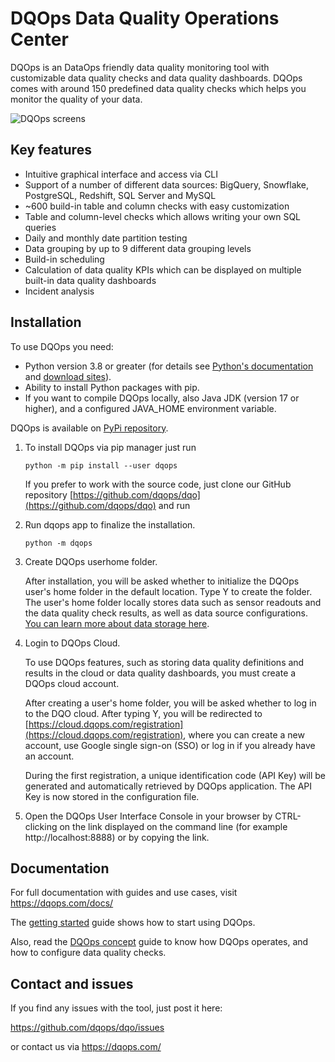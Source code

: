 # DQOps Data Quality Operations Center

DQOps is an DataOps friendly data quality monitoring tool with customizable data quality checks and data quality dashboards.
DQOps comes with around 150 predefined data quality checks which helps you monitor the quality of your data.

![DQOps screens](https://dqops.com/docs/images/dqo-screens.gif)

## Key features
- Intuitive graphical interface and access via CLI
- Support of a number of different data sources: BigQuery, Snowflake, PostgreSQL, Redshift, SQL Server and MySQL
- ~600 build-in table and column checks with easy customization
- Table and column-level checks which allows writing your own SQL queries
- Daily and monthly date partition testing
- Data grouping by up to 9 different data grouping levels
- Build-in scheduling
- Calculation of data quality KPIs which can be displayed on multiple built-in data quality dashboards
- Incident analysis

## Installation

To use DQOps you need:

- Python version 3.8 or greater (for details see [Python's documentation](https://www.python.org/doc/) and [download sites](https://www.python.org/downloads/)).
- Ability to install Python packages with pip.
- If you want to compile DQOps locally, also Java JDK (version 17 or higher), and a configured JAVA_HOME environment variable.


DQOps is available on [PyPi repository](https://pypi.org/project/dqops/).

1. To install DQOps via pip manager just run

    ```
    python -m pip install --user dqops
    ```
   
    If you prefer to work with the source code, just clone our GitHub repository [https://github.com/dqops/dqo](https://github.com/dqops/dqo)
    and run

2. Run dqops app to finalize the installation.

    ```
    python -m dqops
    ```

3. Create DQOps userhome folder.

   After installation, you will be asked whether to initialize the DQOps user's home folder in the default location. Type Y to create the folder.  
   The user's home folder locally stores data such as sensor readouts and the data quality check results, as well as data source configurations. [You can learn more about data storage here](https://dqops.com/docs/dqo-concepts/data-storage/data-storage/).

4. Login to DQOps Cloud.

   To use DQOps features, such as storing data quality definitions and results in the cloud or data quality dashboards, you
   must create a DQOps cloud account.

   After creating a user's home folder, you will be asked whether to log in to the DQO cloud. After typing Y, you will be
   redirected to [https://cloud.dqops.com/registration](https://cloud.dqops.com/registration), where you can create a new account, use Google single sign-on (SSO) or log in if you already have an account.

   During the first registration, a unique identification code (API Key) will be generated and automatically retrieved by DQOps application.
   The API Key is now stored in the configuration file.

5. Open the DQOps User Interface Console in your browser by CTRL-clicking on the link displayed on the command line (for example http://localhost:8888)
   or by copying the link.

## Documentation

For full documentation with guides and use cases, visit https://dqops.com/docs/

The [getting started](https://dqops.com/docs/getting-started/) guide shows how to start using DQOps.

Also, read the [DQOps concept](https://dqops.com/docs/dqo-concepts/) guide to know how DQOps operates,
and how to configure data quality checks.

## Contact and issues

If you find any issues with the tool, just post it here:

https://github.com/dqops/dqo/issues

or contact us via https://dqops.com/
